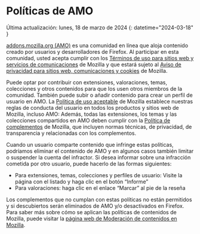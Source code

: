 # Políticas de AMO

Última actualización: lunes, 18 de marzo de 2024
{: datetime="2024-03-18" }

[addons.mozilla.org (AMO)](https://addons.mozilla.org/) es una comunidad en línea que aloja contenido creado por usuarios y desarrolladores de Firefox. Al participar en esta comunidad, usted acepta cumplir con los [Términos de uso para sitios web y servicios de comunicaciones](https://www.mozilla.org/about/legal/terms/mozilla/) de Mozilla y que estará sujeto al [Aviso de privacidad para sitios web, comunicaciones y cookies](https://www.mozilla.org/privacy/websites/) de Mozilla.

Puede optar por contribuir con extensiones, valoraciones, temas, colecciones y otros contenidos para que los usen otros miembros de la comunidad. También puede subir o añadir contenido para crear un perfil de usuario en AMO. La [Política de uso aceptable](https://www.mozilla.org/about/legal/acceptable-use/) de Mozilla establece nuestras reglas de conducta del usuario en todos los productos y sitios web de Mozilla, incluso AMO: Además, todas las extensiones, los temas y las colecciones compartidos en AMO deben cumplir con la [Política de complementos](https://extensionworkshop.com/documentation/publish/add-on-policies/) de Mozilla, que incluyen normas técnicas, de privacidad, de transparencia y relacionadas con los complementos.

Cuando un usuario comparte contenido que infringe estas políticas, podríamos eliminar el contenido de AMO y en algunos casos también limitar o suspender la cuenta del infractor. Si desea informar sobre una infracción cometida por otro usuario, puede hacerlo de las formas siguientes:

- Para extensiones, temas, colecciones y perfiles de usuario: Visite la página con el listado y haga clic en el botón “Informe”
- Para valoraciones: haga clic en el enlace “Marcar” al pie de la reseña

Los complementos que no cumplan con estas políticas no están permitidos y si descubiertos serán eliminados de AMO y/o desactivados en Firefox. Para saber más sobre cómo se aplican las políticas de contenidos de Mozilla, puede visitar la [página web de Moderación de contenidos en Mozilla](https://www.mozilla.org/about/legal/content-moderation).
